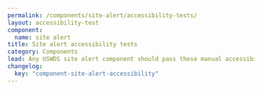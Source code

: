 ```yaml
---
permalink: /components/site-alert/accessibility-tests/
layout: accessibility-test
component:
  name: site alert
title: Site alert accessibility tests
category: Components
lead: Any USWDS site alert component should pass these manual accessibility tests.
changelog:
  key: "component-site-alert-accessibility"
---
```

